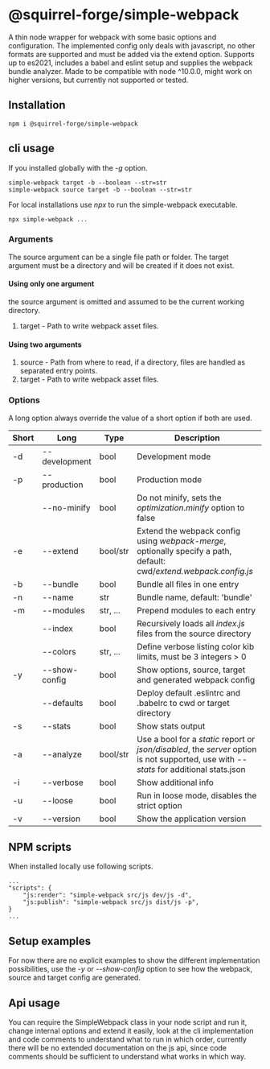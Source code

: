 # @squirrel-forge/simple-webpack
A thin node wrapper for webpack with some basic options and configuration.
The implemented config only deals with javascript, no other formats are supported and must be added via the extend option.
Supports up to es2021, includes a babel and eslint setup and supplies the webpack bundle analyzer.
Made to be compatible with node ^10.0.0, might work on higher versions, but currently not supported or tested.

## Installation

```
npm i @squirrel-forge/simple-webpack
```

## cli usage

If you installed globally with the *-g* option.
```
simple-webpack target -b --boolean --str=str
simple-webpack source target -b --boolean --str=str
```

For local installations use *npx* to run the simple-webpack executable.
```
npx simple-webpack ...
```

### Arguments

The source argument can be a single file path or folder.
The target argument must be a directory and will be created if it does not exist.

#### Using only one argument

the source argument is omitted and assumed to be the current working directory.
1. target - Path to write webpack asset files.

#### Using two arguments

1. source - Path from where to read, if a directory, files are handled as separated entry points.
2. target - Path to write webpack asset files.

### Options

A long option always override the value of a short option if both are used.

| Short | Long          | Type     | Description                                                                                                                             |
|-------|---------------|----------|-----------------------------------------------------------------------------------------------------------------------------------------|
| -d    | --development | bool     | Development mode                                                                                                                        |
| -p    | --production  | bool     | Production mode                                                                                                                         |
|       | --no-minify   | bool     | Do not minify, sets the *optimization.minify* option to false                                                                           |
| -e    | --extend      | bool/str | Extend the webpack config using *webpack-merge*, optionally specify a path, default: cwd/*extend.webpack.config.js*                     |
| -b    | --bundle      | bool     | Bundle all files in one entry                                                                                                           |
| -n    | --name        | str      | Bundle name, default: 'bundle'                                                                                                          |
| -m    | --modules     | str, ... | Prepend modules to each entry                                                                                                           |
|       | --index       | bool     | Recursively loads all *index.js* files from the source directory                                                                        |
|       | --colors      | str, ... | Define verbose listing color kib limits, must be 3 integers > 0                                                                         |
| -y    | --show-config | bool     | Show options, source, target and generated webpack config                                                                               |
|       | --defaults    | bool     | Deploy default .eslintrc and .babelrc to cwd or target directory                                                                        |
| -s    | --stats       | bool     | Show stats output                                                                                                                       |
| -a    | --analyze     | bool/str | Use a bool for a *static* report or *json/disabled*, the *server* option is not supported, use with *--stats* for additional stats.json |
| -i    | --verbose     | bool     | Show additional info                                                                                                                    |
| -u    | --loose       | bool     | Run in loose mode, disables the strict option                                                                                           |
| -v    | --version     | bool     | Show the application version                                                                                                            |

## NPM scripts

When installed locally use following scripts.

```
...
"scripts": {
    "js:render": "simple-webpack src/js dev/js -d",
    "js:publish": "simple-webpack src/js dist/js -p",
}
...
```

## Setup examples

For now there are no explicit examples to show the different implementation possibilities, use the *-y* or *--show-config* option to see how the webpack, source and target config are generated.

## Api usage

You can require the SimpleWebpack class in your node script and run it, change internal options and extend it easily, look at the cli implementation and code comments to understand what to run in which order, currently there will be no extended documentation on the js api, since code comments should be sufficient to understand what works in which way.
